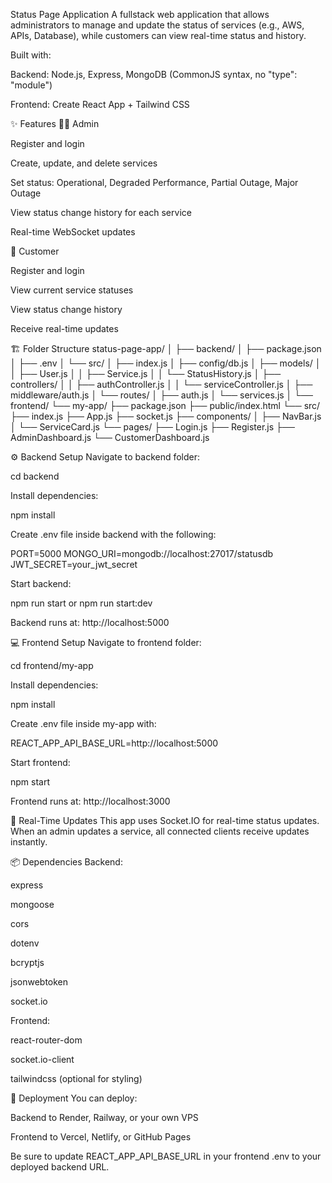 Status Page Application
A fullstack web application that allows administrators to manage and update the status of services (e.g., AWS, APIs, Database), while customers can view real-time status and history.

Built with:

Backend: Node.js, Express, MongoDB (CommonJS syntax, no "type": "module")

Frontend: Create React App + Tailwind CSS

✨ Features
👨‍💻 Admin

Register and login

Create, update, and delete services

Set status: Operational, Degraded Performance, Partial Outage, Major Outage

View status change history for each service

Real-time WebSocket updates

👤 Customer

Register and login

View current service statuses

View status change history

Receive real-time updates

🏗️ Folder Structure
status-page-app/
│
├── backend/
│ ├── package.json
│ ├── .env
│ └── src/
│ ├── index.js
│ ├── config/db.js
│ ├── models/
│ │ ├── User.js
│ │ ├── Service.js
│ │ └── StatusHistory.js
│ ├── controllers/
│ │ ├── authController.js
│ │ └── serviceController.js
│ ├── middleware/auth.js
│ └── routes/
│ ├── auth.js
│ └── services.js
│
└── frontend/
└── my-app/
├── package.json
├── public/index.html
└── src/
├── index.js
├── App.js
├── socket.js
├── components/
│ ├── NavBar.js
│ └── ServiceCard.js
└── pages/
├── Login.js
├── Register.js
├── AdminDashboard.js
└── CustomerDashboard.js

⚙️ Backend Setup
Navigate to backend folder:

cd backend

Install dependencies:

npm install

Create .env file inside backend with the following:

PORT=5000
MONGO_URI=mongodb://localhost:27017/statusdb
JWT_SECRET=your_jwt_secret

Start backend:

npm run start or npm run start:dev

Backend runs at: http://localhost:5000

💻 Frontend Setup
Navigate to frontend folder:

cd frontend/my-app

Install dependencies:

npm install

Create .env file inside my-app with:

REACT_APP_API_BASE_URL=http://localhost:5000

Start frontend:

npm start

Frontend runs at: http://localhost:3000

🔗 Real-Time Updates
This app uses Socket.IO for real-time status updates. When an admin updates a service, all connected clients receive updates instantly.

📦 Dependencies
Backend:

express

mongoose

cors

dotenv

bcryptjs

jsonwebtoken

socket.io

Frontend:

react-router-dom

socket.io-client

tailwindcss (optional for styling)

🚀 Deployment
You can deploy:

Backend to Render, Railway, or your own VPS

Frontend to Vercel, Netlify, or GitHub Pages

Be sure to update REACT_APP_API_BASE_URL in your frontend .env to your deployed backend URL.

